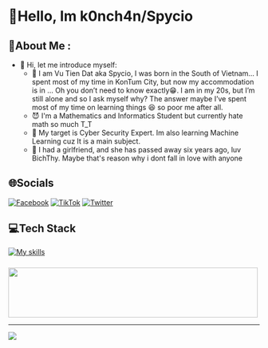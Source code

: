 # 💫Hello, Im k0nch4n/Spycio
## 💫About Me :
- 🫣 Hi, let me introduce myself:
  + 🥇 I am Vu Tien Dat aka Spycio, I was born in the South of Vietnam… I spent most of my time in KonTum City, but now my accommodation is in … Oh you don’t need to know exactly😁. I am in my 20s, but I’m still alone and so I ask myself why? The answer maybe I’ve spent most of my time on learning things 😆 so poor me after all.
  + 😈 I'm a Mathematics and Informatics Student but currently hate math so much T_T
  + 🐳 My target is Cyber Security Expert. Im also learning Machine Learning cuz It is a main subject.
  + 🎵 I had a girlfriend, and she has passed away six years ago, luv BichThy. Maybe that's reason why i dont fall in love with anyone

## 🌐Socials
[![Facebook](https://img.shields.io/badge/Facebook-%231877F2.svg?logo=Facebook&logoColor=white)](https://www.facebook.com/s1mpl3Love) [![TikTok](https://img.shields.io/badge/TikTok-%23000000.svg?logo=TikTok&logoColor=white)](https://www.tiktok.com/@spyciokon) [![Twitter](https://img.shields.io/badge/Twitter-%231DA1F2.svg?logo=Twitter&logoColor=white)](https://twitter.com/KonSpycio) 

## 💻Tech Stack
[![My skills](https://skillicons.dev/icons?i=latex,php,python,java,mysql,javascript,r,expressjs,linux,vscode,anaconda&perline=15)](https://laxiisteam.blogspot.com)

### 
<img src="https://tryhackme-badges.s3.amazonaws.com/hackervnn40.png" width="500px" height="100px"/>

---
[![](https://visitcount.itsvg.in/api?id=tiyeume25112004&icon=8&color=9)](https://visitcount.itsvg.in)
